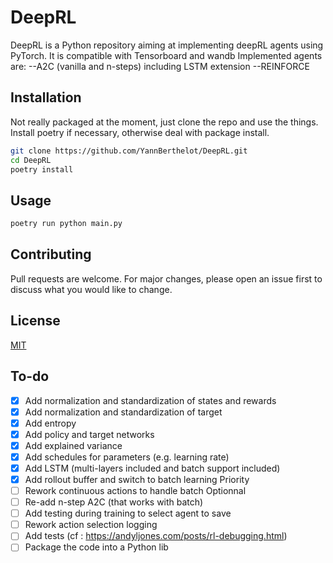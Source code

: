 # DeepRL

DeepRL is a Python repository aiming at implementing deepRL agents using PyTorch. It is compatible with Tensorboard and wandb
Implemented agents are:
--A2C (vanilla and n-steps) including LSTM extension
--REINFORCE

## Installation

Not really packaged at the moment, just clone the repo and use the things. Install poetry if necessary, otherwise deal with package install.

```bash
git clone https://github.com/YannBerthelot/DeepRL.git
cd DeepRL
poetry install
```

## Usage

```bash
poetry run python main.py
```

## Contributing

Pull requests are welcome. For major changes, please open an issue first to discuss what you would like to change.

## License

[MIT](https://choosealicense.com/licenses/mit/)

## To-do

- [x] Add normalization and standardization of states and rewards
- [x] Add normalization and standardization of target
- [x] Add entropy
- [x] Add policy and target networks
- [x] Add explained variance
- [x] Add schedules for parameters (e.g. learning rate)
- [x] Add LSTM (multi-layers included and batch support included)
- [x] Add rollout buffer and switch to batch learning
      Priority
- [ ] Rework continuous actions to handle batch
      Optionnal
- [ ] Re-add n-step A2C (that works with batch)
- [ ] Add testing during training to select agent to save
- [ ] Rework action selection logging
- [ ] Add tests (cf : https://andyljones.com/posts/rl-debugging.html)
- [ ] Package the code into a Python lib
